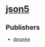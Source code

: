 # [json5](https://pypi.org/project/json5)



## Publishers
- [dpranke](https://pypi.org/user/dpranke)

